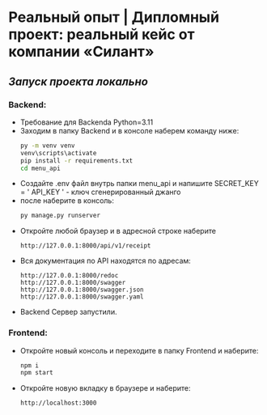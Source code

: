 # Реальный опыт | Дипломный проект: реальный кейс от компании «Силант»

## _Запуск проекта локально_

### Backend:
- Требование для Backendа Python=3.11
- Заходим в папку Backend и в консоле наберем команду ниже:
    ```sh
    py -m venv venv
    venv\scripts\activate
    pip install -r requirements.txt
    cd menu_api
    ```
- Создайте .env файл внутрь папки menu_api и напишите SECRET_KEY = ' API_KEY ' - ключ сгенерированный джанго
- после наберите в консоль:
    ```sh
    py manage.py runserver
    ```
- Откройте любой браузер и в адресной строке наберите 
    ```
    http://127.0.0.1:8000/api/v1/receipt
    ```
- Вся документация по API находятся по адресам:
    ```
    http://127.0.0.1:8000/redoc
    http://127.0.0.1:8000/swagger
    http://127.0.0.1:8000/swagger.json
    http://127.0.0.1:8000/swagger.yaml
    ```
- Backend Сервер запустили.

### Frontend:

- Откройте новый консоль и переходите в папку Frontend и наберите:
    ```sh
    npm i
    npm start
    ```
- Откройте новую вкладку в браузере и наберите:
    ```sh
    http://localhost:3000
    ```
